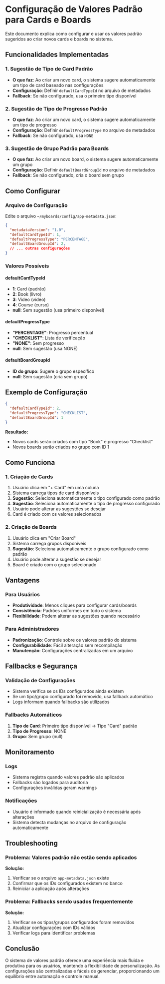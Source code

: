 # Configuração de Valores Padrão para Cards e Boards

Este documento explica como configurar e usar os valores padrão sugeridos ao criar novos cards e boards no sistema.

## Funcionalidades Implementadas

### 1. Sugestão de Tipo de Card Padrão
- **O que faz**: Ao criar um novo card, o sistema sugere automaticamente um tipo de card baseado nas configurações
- **Configuração**: Definir `defaultCardTypeId` no arquivo de metadados
- **Fallback**: Se não configurado, usa o primeiro tipo disponível

### 2. Sugestão de Tipo de Progresso Padrão
- **O que faz**: Ao criar um novo card, o sistema sugere automaticamente um tipo de progresso
- **Configuração**: Definir `defaultProgressType` no arquivo de metadados
- **Fallback**: Se não configurado, usa `NONE`

### 3. Sugestão de Grupo Padrão para Boards
- **O que faz**: Ao criar um novo board, o sistema sugere automaticamente um grupo
- **Configuração**: Definir `defaultBoardGroupId` no arquivo de metadados
- **Fallback**: Se não configurado, cria o board sem grupo

## Como Configurar

### Arquivo de Configuração
Edite o arquivo `~/myboards/config/app-metadata.json`:

```json
{
  "metadataVersion": "1.0",
  "defaultCardTypeId": 1,
  "defaultProgressType": "PERCENTAGE",
  "defaultBoardGroupId": 2,
  // ... outras configurações
}
```

### Valores Possíveis

#### defaultCardTypeId
- **1**: Card (padrão)
- **2**: Book (livro)
- **3**: Video (vídeo)
- **4**: Course (curso)
- **null**: Sem sugestão (usa primeiro disponível)

#### defaultProgressType
- **"PERCENTAGE"**: Progresso percentual
- **"CHECKLIST"**: Lista de verificação
- **"NONE"**: Sem progresso
- **null**: Sem sugestão (usa NONE)

#### defaultBoardGroupId
- **ID do grupo**: Sugere o grupo específico
- **null**: Sem sugestão (cria sem grupo)

## Exemplo de Configuração

```json
{
  "defaultCardTypeId": 2,
  "defaultProgressType": "CHECKLIST",
  "defaultBoardGroupId": 1
}
```

**Resultado:**
- Novos cards serão criados com tipo "Book" e progresso "Checklist"
- Novos boards serão criados no grupo com ID 1

## Como Funciona

### 1. Criação de Cards
1. Usuário clica em "+ Card" em uma coluna
2. Sistema carrega tipos de card disponíveis
3. **Sugestão**: Seleciona automaticamente o tipo configurado como padrão
4. **Sugestão**: Seleciona automaticamente o tipo de progresso configurado
5. Usuário pode alterar as sugestões se desejar
6. Card é criado com os valores selecionados

### 2. Criação de Boards
1. Usuário clica em "Criar Board"
2. Sistema carrega grupos disponíveis
3. **Sugestão**: Seleciona automaticamente o grupo configurado como padrão
4. Usuário pode alterar a sugestão se desejar
5. Board é criado com o grupo selecionado

## Vantagens

### Para Usuários
- **Produtividade**: Menos cliques para configurar cards/boards
- **Consistência**: Padrões uniformes em todo o sistema
- **Flexibilidade**: Podem alterar as sugestões quando necessário

### Para Administradores
- **Padronização**: Controle sobre os valores padrão do sistema
- **Configurabilidade**: Fácil alteração sem recompilação
- **Manutenção**: Configurações centralizadas em um arquivo

## Fallbacks e Segurança

### Validação de Configurações
- Sistema verifica se os IDs configurados ainda existem
- Se um tipo/grupo configurado foi removido, usa fallback automático
- Logs informam quando fallbacks são utilizados

### Fallbacks Automáticos
1. **Tipo de Card**: Primeiro tipo disponível → Tipo "Card" padrão
2. **Tipo de Progresso**: NONE
3. **Grupo**: Sem grupo (null)

## Monitoramento

### Logs
- Sistema registra quando valores padrão são aplicados
- Fallbacks são logados para auditoria
- Configurações inválidas geram warnings

### Notificações
- Usuário é informado quando reinicialização é necessária após alterações
- Sistema detecta mudanças no arquivo de configuração automaticamente

## Troubleshooting

### Problema: Valores padrão não estão sendo aplicados
**Solução:**
1. Verificar se o arquivo `app-metadata.json` existe
2. Confirmar que os IDs configurados existem no banco
3. Reiniciar a aplicação após alterações

### Problema: Fallbacks sendo usados frequentemente
**Solução:**
1. Verificar se os tipos/grupos configurados foram removidos
2. Atualizar configurações com IDs válidos
3. Verificar logs para identificar problemas

## Conclusão

O sistema de valores padrão oferece uma experiência mais fluida e produtiva para os usuários, mantendo a flexibilidade de personalização. As configurações são centralizadas e fáceis de gerenciar, proporcionando um equilíbrio entre automação e controle manual.
